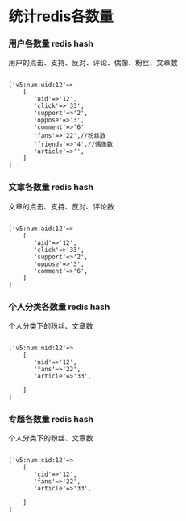 # 统计redis各数量


### 用户各数量 redis hash
用户的点击、支持、反对、评论、偶像、粉丝、文章数

```

['v5:num:uid:12'=>
    [
       'uid'=>'12',
       'click'=>'33',
       'support'=>'2',
       'oppose'=>'3',
       'comment'=>'6'
       'fans'=>'22',//粉丝数
       'friends'=>'4',//偶像数
       'article'=>'',
    ]
]

```

### 文章各数量 redis hash
文章的点击、支持、反对、评论数

```

['v5:num:aid:12'=>
    [
       'aid'=>'12',
       'click'=>'33',
       'support'=>'2',
       'oppose'=>'3',
       'comment'=>'6',
    ]
]

```

### 个人分类各数量 redis hash
个人分类下的粉丝、文章数

```

['v5:num:nid:12'=>
    [
       'nid'=>'12',
       'fans'=>'22',
       'article'=>'33',
       
    ]
]

```


### 专题各数量 redis hash
个人分类下的粉丝、文章数

```

['v5:num:cid:12'=>
    [
       'cid'=>'12',
       'fans'=>'22',
       'article'=>'33',
       
    ]
]

```